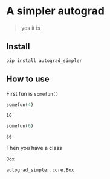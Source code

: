 
# A simpler autograd
> yes it is 


## Install

`pip install autograd_simpler`

## How to use

First fun is `somefun()`

```python
somefun(4)
```




    16



```python
somefun(6)
```




    36



Then you have a class 

```python
Box
```




    autograd_simpler.core.Box


